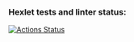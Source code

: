### Hexlet tests and linter status:
[![Actions Status](https://github.com/isjaki/frontend-project-44/workflows/hexlet-check/badge.svg)](https://github.com/isjaki/frontend-project-44/actions)